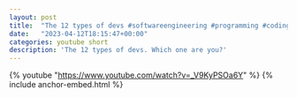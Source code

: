 ```yaml
---
layout: post
title:  "The 12 types of devs #softwareengineering #programming #coding"
date:   "2023-04-12T18:15:47+00:00"
categories: youtube short
description: 'The 12 types of devs. Which one are you?'
---
```

{% youtube  "https://www.youtube.com/watch?v=_V9KyPSOa6Y" %}
{% include anchor-embed.html %}
<br />

